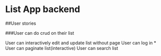 # List App backend

##User stories

###User can do crud on their list

User can interactively edit and update list without page
User can log in *
User can paginate list(interactive)
User can search list



